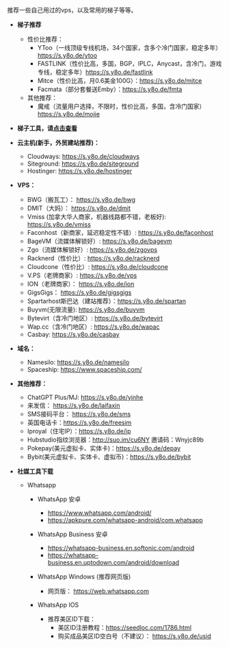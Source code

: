 推荐一些自己用过的vps，以及常用的梯子等等。

* **梯子推荐**

  * 性价比推荐：
    * YToo（一线顶级专线机场，34个国家，含多个冷门国家，稳定多年）https://s.y8o.de/ytoo
    * FASTLINK（性价比高，多国，BGP，IPLC，Anycast，含冷门，游戏专线，稳定多年）https://s.y8o.de/fastlink
    * Mitce（性价比高，月0.6美金100G）：https://s.y8o.de/mitce
    * Facmata（部分套餐送Emby）：https://s.y8o.de/fmta
  * 其他推荐：
    * 魔戒（流量用户选择，不限时，性价比高，多国，含冷门国家）https://s.y8o.de/mojie

* **梯子工具，请[点击查看](https://github.com/everett7623/tool/blob/main/tizi%20tool.md)**

* **云主机(新手，外贸建站推荐)：**
  * Cloudways: https://s.y8o.de/cloudways
  * Siteground: https://s.y8o.de/siteground
  * Hostinger: https://s.y8o.de/hostinger

* **VPS：**
  * BWG（搬瓦工）： https://s.y8o.de/bwg
  * DMIT（大妈）： https://s.y8o.de/dmit
  * Vmiss (加拿大华人商家，机器线路都不错，老板好): https://s.y8o.de/vmiss
  * Faconhost（新商家，延迟稳定性不错）: https://s.y8o.de/faconhost
  * BageVM（流媒体解锁好）:  https://s.y8o.de/bagevm
  * Zgo（流媒体解锁好）: https://s.y8o.de/zgovps
  * Racknerd（性价比）:  https://s.y8o.de/racknerd
  * Cloudcone（性价比）:  https://s.y8o.de/cloudcone
  * V.PS（老牌商家）:  https://s.y8o.de/vps
  * ION（老牌商家）： https://s.y8o.de/ion
  * GigsGigs： https://s.y8o.de/gigsgigs
  * Spartarhost斯巴达（建站推荐）：https://s.y8o.de/spartan
  * Buyvm(无限流量):  https://s.y8o.de/buyvm
  * Bytevirt（含冷门地区）:  https://s.y8o.de/bytevirt
  * Wap.cc（含冷门地区）: https://s.y8o.de/wapac
  * Casbay: https://s.y8o.de/casbay
* **域名：**
  * Namesilo: https://s.y8o.de/namesilo
  * Spaceship: https://www.spaceship.com/

* **其他推荐：**
  * ChatGPT Plus/MJ: https://s.y8o.de/yinhe
  * 来发信： https://s.y8o.de/laifaxin
  * SMS接码平台： https://s.y8o.de/sms
  * 英国电话卡：https://s.y8o.de/freesim
  * Iproyal（住宅IP）：https://s.y8o.de/ip
  * Hubstudio指纹浏览器：http://suo.im/cu6NY 邀请码：Wnyjc89b
  * Pokepay(美元虚拟卡、实体卡)：https://s.y8o.de/depay
  * Bybit(美元虚拟卡、实体卡、虚拟币)：https://s.y8o.de/bybit

* **社媒工具下载**
  * Whatsapp
    * WhatsApp 安卓
      * https://www.whatsapp.com/android/
      * https://apkpure.com/whatsapp-android/com.whatsapp

    * WhatsApp Business 安卓
      * https://whatsapp-business.en.softonic.com/android
      * https://whatsapp-business.en.uptodown.com/android/download

    * WhatsApp Windows (推荐网页版)
      * 网页版： https://web.whatsapp.com

    * WhatsApp IOS
      * 推荐美区ID下载：
        * 美区ID注册教程：https://seedloc.com/1786.html
        * 购买成品美区ID空白号（不建议）： https://s.y8o.de/usid
